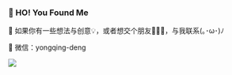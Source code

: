 ### 👻 HO! You Found Me

💬  如果你有一些想法与创意💡，或者想交个朋友🙋🏻‍♀️，与我联系(｡･ω･)ﾉ

📮 微信：yongqing-deng

![](https://github-readme-stats.vercel.app/api?username=dyq086&show_icons=true&icon_color=0366d6&text_color=24292e&bg_color=ffffff&hide_title=true&hide=issues)
